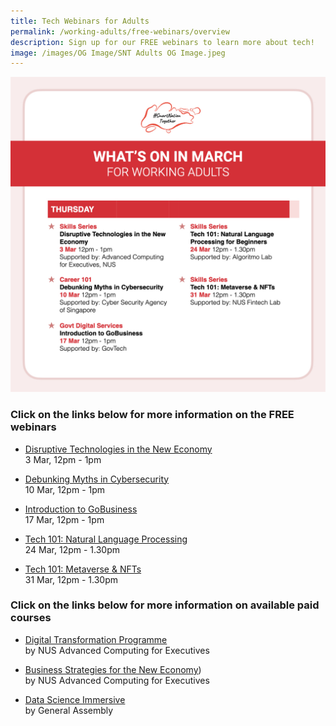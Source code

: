 ```yaml
---
title: Tech Webinars for Adults
permalink: /working-adults/free-webinars/overview
description: Sign up for our FREE webinars to learn more about tech!
image: /images/OG Image/SNT Adults OG Image.jpeg
---
```

![Free webinars in March for working adults](/images/Mar22-Overview-WA.jpeg)

### Click on the links below for more information on the FREE webinars

* [Disruptive Technologies in the New Economy](/working-adults/free-webinars/disruptive-tech-mar2022) <br>
3 Mar,  12pm - 1pm
 
* [Debunking Myths in Cybersecurity](/working-adults/free-webinars/cybersecurity-mar2022)<br>
 10 Mar, 12pm - 1pm  
 
* [Introduction to GoBusiness](/working-adults/free-webinars/gobiz-mar2022) <br>
 17 Mar, 12pm - 1pm
 
 * [Tech 101: Natural Language Processing](/working-adults/free-webinars/nlp-mar2022)<br>
 24 Mar, 12pm - 1.30pm
 
 * [Tech 101: Metaverse & NFTs](/working-adults/free-webinars/nft-mar2022)<br>
 31 Mar, 12pm - 1.30pm
 

###  Click on the links below for more information on available paid courses

* [Digital Transformation Programme](/working-adults/digi-transformation/nus-ace)<br>
 by NUS Advanced Computing for Executives 
 
 * [Business Strategies for the New Economy](/working-adults/biz-strategies/nus-ace))<br>
 by NUS Advanced Computing for Executives 

* [Data Science Immersive](/working-adults/paid-courses/ga-data-sci) <br>
 by General Assembly